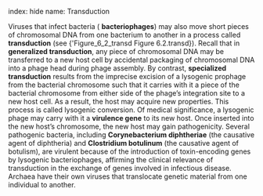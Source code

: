 index: hide
name: Transduction

Viruses that infect bacteria ( **bacteriophages**) may also move short pieces of chromosomal DNA from one bacterium to another in a process called  **transduction** (see {'Figure_6_2_transd Figure 6.2.transd}). Recall that in  **generalized transduction**, any piece of chromosomal DNA may be transferred to a new host cell by accidental packaging of chromosomal DNA into a phage head during phage assembly. By contrast,  **specialized transduction** results from the imprecise excision of a lysogenic prophage from the bacterial chromosome such that it carries with it a piece of the bacterial chromosome from either side of the phage’s integration site to a new host cell. As a result, the host may acquire new properties. This process is called lysogenic conversion. Of medical significance, a lysogenic phage may carry with it a  **virulence gene** to its new host. Once inserted into the new host’s chromosome, the new host may gain pathogenicity. Several pathogenic bacteria, including  **Corynebacterium diphtheriae** (the causative agent of diphtheria) and  **Clostridium botulinum** (the causative agent of botulism), are virulent because of the introduction of toxin-encoding genes by lysogenic bacteriophages, affirming the clinical relevance of transduction in the exchange of genes involved in infectious disease. Archaea have their own viruses that translocate genetic material from one individual to another.

